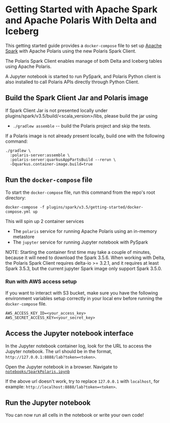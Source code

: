 <!--
  Licensed to the Apache Software Foundation (ASF) under one
  or more contributor license agreements.  See the NOTICE file
  distributed with this work for additional information
  regarding copyright ownership.  The ASF licenses this file
  to you under the Apache License, Version 2.0 (the
  "License"); you may not use this file except in compliance
  with the License.  You may obtain a copy of the License at
 
   http://www.apache.org/licenses/LICENSE-2.0
 
  Unless required by applicable law or agreed to in writing,
  software distributed under the License is distributed on an
  "AS IS" BASIS, WITHOUT WARRANTIES OR CONDITIONS OF ANY
  KIND, either express or implied.  See the License for the
  specific language governing permissions and limitations
  under the License.
-->

# Getting Started with Apache Spark and Apache Polaris With Delta and Iceberg

This getting started guide provides a `docker-compose` file to set up [Apache Spark](https://spark.apache.org/) with Apache Polaris using
the new Polaris Spark Client. 

The Polaris Spark Client enables manage of both Delta and Iceberg tables using Apache Polaris.

A Jupyter notebook is started to run PySpark, and Polaris Python client is also installed to call Polaris APIs
directly through Python Client.

## Build the Spark Client Jar and Polaris image
If Spark Client Jar is not presented locally under plugins/spark/v3.5/build/<scala_version>/libs, please build the jar
using
- `./gradlew assemble` -- build the Polaris project and skip the tests.

If a Polaris image is not already present locally, build one with the following command:

```shell
./gradlew \
  :polaris-server:assemble \
  :polaris-server:quarkusAppPartsBuild --rerun \
  -Dquarkus.container-image.build=true
```

## Run the `docker-compose` file

To start the `docker-compose` file, run this command from the repo's root directory:
```shell
docker-compose -f plugins/spark/v3.5/getting-started/docker-compose.yml up
```

This will spin up 2 container services
* The `polaris` service for running Apache Polaris using an in-memory metastore
* The `jupyter` service for running Jupyter notebook with PySpark

NOTE: Starting the container first time may take a couple of minutes, because it will need to download the Spark 3.5.6.
When working with Delta, the Polaris Spark Client requires delta-io >= 3.2.1, and it requires at least Spark 3.5.3, 
but the current jupyter Spark image only support Spark 3.5.0.

### Run with AWS access setup
If you want to interact with S3 bucket, make sure you have the following environment variables setup correctly in
your local env before running the `docker-compose` file.
```
AWS_ACCESS_KEY_ID=<your_access_key>
AWS_SECRET_ACCESS_KEY=<your_secret_key>
```

## Access the Jupyter notebook interface
In the Jupyter notebook container log, look for the URL to access the Jupyter notebook. The url should be in the 
format, `http://127.0.0.1:8888/lab?token=<token>`.

Open the Jupyter notebook in a browser.
Navigate to [`notebooks/SparkPolaris.ipynb`](http://127.0.0.1:8888/lab/tree/notebooks/SparkPolaris.ipynb) <!-- markdown-link-check-disable-line -->

If the above url doesn't work, try to replace `127.0.0.1` with `localhost`, for example:
`http://localhost:8888/lab?token=<token>`.

## Run the Jupyter notebook
You can now run all cells in the notebook or write your own code!
